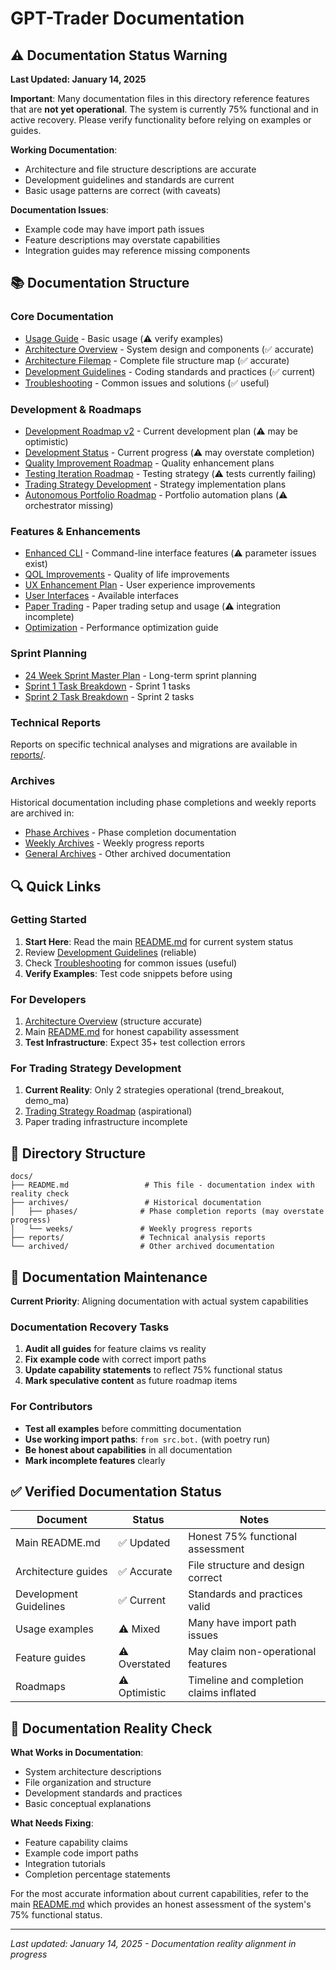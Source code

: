# GPT-Trader Documentation

## ⚠️ **Documentation Status Warning**

**Last Updated: January 14, 2025**

**Important**: Many documentation files in this directory reference features that are **not yet operational**. The system is currently 75% functional and in active recovery. Please verify functionality before relying on examples or guides.

**Working Documentation**:
- Architecture and file structure descriptions are accurate
- Development guidelines and standards are current
- Basic usage patterns are correct (with caveats)

**Documentation Issues**:
- Example code may have import path issues
- Feature descriptions may overstate capabilities
- Integration guides may reference missing components

## 📚 Documentation Structure

### Core Documentation
- [Usage Guide](USAGE.md) - Basic usage (⚠️ verify examples)
- [Architecture Overview](ARCHITECTURE_REVIEW.md) - System design and components (✅ accurate)
- [Architecture Filemap](ARCHITECTURE_FILEMAP.md) - Complete file structure map (✅ accurate)
- [Development Guidelines](DEVELOPMENT_GUIDELINES.md) - Coding standards and practices (✅ current)
- [Troubleshooting](TROUBLESHOOTING.md) - Common issues and solutions (✅ useful)

### Development & Roadmaps
- [Development Roadmap v2](DEVELOPMENT_ROADMAP_V2.md) - Current development plan (⚠️ may be optimistic)
- [Development Status](DEVELOPMENT_STATUS.md) - Current progress (⚠️ may overstate completion)
- [Quality Improvement Roadmap](QUALITY_IMPROVEMENT_ROADMAP.md) - Quality enhancement plans
- [Testing Iteration Roadmap](TESTING_ITERATION_ROADMAP.md) - Testing strategy (⚠️ tests currently failing)
- [Trading Strategy Development](TRADING_STRATEGY_DEVELOPMENT_ROADMAP.md) - Strategy implementation plans
- [Autonomous Portfolio Roadmap](AUTONOMOUS_PORTFOLIO_ROADMAP.md) - Portfolio automation plans (⚠️ orchestrator missing)

### Features & Enhancements
- [Enhanced CLI](ENHANCED_CLI.md) - Command-line interface features (⚠️ parameter issues exist)
- [QOL Improvements](QOL_IMPROVEMENTS.md) - Quality of life improvements
- [UX Enhancement Plan](UX_ENHANCEMENT_PLAN.md) - User experience improvements
- [User Interfaces](USER_INTERFACES.md) - Available interfaces
- [Paper Trading](PAPER_TRADING.md) - Paper trading setup and usage (⚠️ integration incomplete)
- [Optimization](OPTIMIZATION.md) - Performance optimization guide

### Sprint Planning
- [24 Week Sprint Master Plan](24_WEEK_SPRINT_MASTER_PLAN.md) - Long-term sprint planning
- [Sprint 1 Task Breakdown](SPRINT_1_TASK_BREAKDOWN.md) - Sprint 1 tasks
- [Sprint 2 Task Breakdown](SPRINT_2_TASK_BREAKDOWN.md) - Sprint 2 tasks

### Technical Reports
Reports on specific technical analyses and migrations are available in [reports/](reports/).

### Archives
Historical documentation including phase completions and weekly reports are archived in:
- [Phase Archives](archives/phases/) - Phase completion documentation
- [Weekly Archives](archives/weeks/) - Weekly progress reports
- [General Archives](archived/) - Other archived documentation

## 🔍 Quick Links

### Getting Started
1. **Start Here**: Read the main [README.md](../README.md) for current system status
2. Review [Development Guidelines](DEVELOPMENT_GUIDELINES.md) (reliable)
3. Check [Troubleshooting](TROUBLESHOOTING.md) for common issues (useful)
4. **Verify Examples**: Test code snippets before using

### For Developers
1. [Architecture Overview](ARCHITECTURE_REVIEW.md) (structure accurate)
2. Main [README.md](../README.md) for honest capability assessment
3. **Test Infrastructure**: Expect 35+ test collection errors

### For Trading Strategy Development
1. **Current Reality**: Only 2 strategies operational (trend_breakout, demo_ma)
2. [Trading Strategy Roadmap](TRADING_STRATEGY_DEVELOPMENT_ROADMAP.md) (aspirational)
3. Paper trading infrastructure incomplete

## 📂 Directory Structure

```
docs/
├── README.md                 # This file - documentation index with reality check
├── archives/                 # Historical documentation
│   ├── phases/              # Phase completion reports (may overstate progress)
│   └── weeks/               # Weekly progress reports
├── reports/                 # Technical analysis reports
└── archived/                # Other archived documentation
```

## 🔄 Documentation Maintenance

**Current Priority**: Aligning documentation with actual system capabilities

### Documentation Recovery Tasks
1. **Audit all guides** for feature claims vs reality
2. **Fix example code** with correct import paths
3. **Update capability statements** to reflect 75% functional status
4. **Mark speculative content** as future roadmap items

### For Contributors
- **Test all examples** before committing documentation
- **Use working import paths**: `from src.bot.` (with poetry run)
- **Be honest about capabilities** in all documentation
- **Mark incomplete features** clearly

## ✅ Verified Documentation Status

| Document | Status | Notes |
|----------|--------|-------|
| Main README.md | ✅ Updated | Honest 75% functional assessment |
| Architecture guides | ✅ Accurate | File structure and design correct |
| Development Guidelines | ✅ Current | Standards and practices valid |
| Usage examples | ⚠️ Mixed | Many have import path issues |
| Feature guides | ⚠️ Overstated | May claim non-operational features |
| Roadmaps | ⚠️ Optimistic | Timeline and completion claims inflated |

## 🎯 Documentation Reality Check

**What Works in Documentation**:
- System architecture descriptions
- File organization and structure
- Development standards and practices
- Basic conceptual explanations

**What Needs Fixing**:
- Feature capability claims
- Example code import paths
- Integration tutorials
- Completion percentage statements

For the most accurate information about current capabilities, refer to the main [README.md](../README.md) which provides an honest assessment of the system's 75% functional status.

---

*Last updated: January 14, 2025 - Documentation reality alignment in progress*
